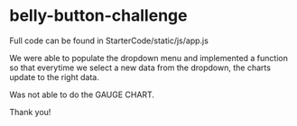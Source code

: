# belly-button-challenge

Full code can be found in StarterCode/static/js/app.js

We were able to populate the dropdown menu and implemented a function so that everytime we select a new data from the dropdown, the charts update to the right data.

Was not able to do the GAUGE CHART.

Thank you!
